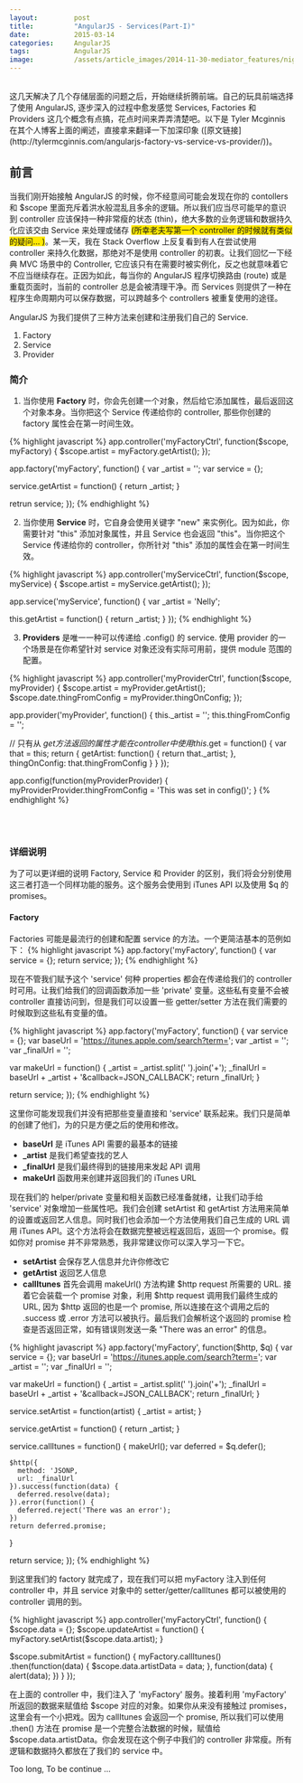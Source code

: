```yaml
---
layout:         post
title:          "AngularJS - Services(Part-I)"
date:           2015-03-14
categories:     AngularJS
tags:           AngularJS
image:          /assets/article_images/2014-11-30-mediator_features/night-track.JPG
---
```



<br/>
这几天解决了几个存储层面的问题之后，开始继续折腾前端。自己的玩具前端选择了使用 AngularJS, 逐步深入的过程中愈发感觉 Services, Factories 和 Providers 这几个概念有点搞，花点时间来弄弄清楚吧。以下是 Tyler Mcginnis 在其个人博客上面的阐述，直接拿来翻译一下加深印象 ([原文链接](http://tylermcginnis.com/angularjs-factory-vs-service-vs-provider/))。


## 前言
当我们刚开始接触 AngularJS 的时候，你不经意间可能会发现在你的 contollers 和 $scope 里面充斥着洪水般混乱且多余的逻辑。所以我们应当尽可能早的意识到 controller 应该保持一种非常瘦的状态 (thin)，绝大多数的业务逻辑和数据持久化应该交由 Service 来处理或储存 <span style="background-color: #FFE700;">(所幸老夫写第一个 controller 的时候就有类似的疑问... )</span>。某一天，我在 Stack Overflow 上反复看到有人在尝试使用 controller 来持久化数据，那绝对不是使用 controller 的初衷。让我们回忆一下经典 MVC 场景中的 Controller, 它应该只有在需要时被实例化，反之也就意味着它不应当继续存在。正因为如此，每当你的 AngularJS 程序切换路由 (route) 或是重载页面时，当前的 controller 总是会被清理干净。而 Services 则提供了一种在程序生命周期内可以保存数据，可以跨越多个 controllers 被重复使用的途径。


AngularJS 为我们提供了三种方法来创建和注册我们自己的 Service.

1. Factory
2. Service
3. Provider

### 简介
1. 当你使用 <strong>Factory</strong> 时，你会先创建一个对象，然后给它添加属性，最后返回这个对象本身。当你把这个 Service 传递给你的 controller, 那些你创建的 factory 属性会在第一时间生效。

{% highlight javascript %}
app.controller('myFactoryCtrl', function($scope, myFactory) {
  $scope.artist = myFactory.getArtist();
});

app.factory('myFactory', function() {
  var _artist = '';
  var service = {};

  service.getArtist = function() {
    return _artist;
  }

  retrun service;
});
{% endhighlight %}

2. 当你使用 <strong>Service</strong> 时，它自身会使用关键字 "new" 来实例化。因为如此，你需要针对 "this" 添加对象属性，并且 Service 也会返回 "this"。当你把这个 Service 传递给你的 controller，你所针对 "this" 添加的属性会在第一时间生效。

{% highlight javascript %}
app.controller('myServiceCtrl', function($scope, myService) {
  $scope.artist = myService.getArtist();
});

app.service('myService', function() {
  var _artist = 'Nelly';

  this.getArtist = function() {
    return _artist;
  }
});
{% endhighlight %}

3. <strong>Providers</strong> 是唯一一种可以传递给 .config() 的 service. 使用 provider 的一个场景是在你希望针对 service 对象还没有实际可用前，提供 module 范围的配置。

{% highlight javascript %}
app.controller('myProviderCtrl', function($scope, myProvider) {
  $scope.artist = myProvider.getArtist();
  $scope.date.thingFromConfig = myProvider.thingOnConfig;
});

app.provider('myProvider', function() {
  this._artist = '';
  this.thingFromConfig = '';

  // 只有从 $get 方法返回的属性才能在 controller 中使用
  this.$get = function() {
    var that = this;
    return {
      getArtist: function() {
        return that._artist;
      },
      thingOnConfig: that.thingFromConfig
    }
  }
});

app.config(function(myProviderProvider) {
  myProviderProvider.thingFromConfig = 'This was set in config()';
}
{% endhighlight %}

<br/><br/>

### 详细说明
为了可以更详细的说明 Factory, Service 和 Provider 的区别，我们将会分别使用这三者打造一个同样功能的服务。这个服务会使用到 iTunes API 以及使用 $q 的 promises。

#### Factory
Factories 可能是最流行的创建和配置 service 的方法。一个更简洁基本的范例如下：
{% highlight javascript %}
app.factory('myFactory', function() {
  var service = {};
  return service;
});
{% endhighlight %}

现在不管我们赋予这个 'service' 何种 properties 都会在传递给我们的 controller 时可用。让我们给我们的回调函数添加一些 'private' 变量。这些私有变量不会被 controller 直接访问到，但是我们可以设置一些 getter/setter 方法在我们需要的时候取到这些私有变量的值。

{% highlight javascript %}
app.factory('myFactory', function() {
  var service = {};
  var baseUrl = 'https://itunes.apple.com/search?term=';
  var _artist = '';
  var _finalUrl = '';

  var makeUrl = function() {
    _artist = _artist.split(' ').join('+');
    _finalUrl = baseUrl + _artist + '&callback=JSON_CALLBACK';
    return _finalUrl;
  }

  return service;
});
{% endhighlight %}

这里你可能发现我们并没有把那些变量直接和 'service' 联系起来。我们只是简单的创建了他们，为的只是方便之后的使用和修改。

- <strong>baseUrl</strong> 是 iTunes API 需要的最基本的链接
- <strong>_artist</strong> 是我们希望查找的艺人
- <strong>_finalUrl</strong> 是我们最终得到的链接用来发起 API 调用
- <strong>makeUrl</strong> 函数用来创建并返回我们的 iTunes URL

现在我们的 helper/private 变量和相关函数已经准备就绪，让我们动手给 'service' 对象增加一些属性吧。我们会创建 setArtist 和 getArtist 方法用来简单的设置或返回艺人信息。同时我们也会添加一个方法使用我们自己生成的 URL 调用 iTunes API。这个方法将会在数据完整被远程返回后，返回一个 promise。假如你对 promise 并不非常熟悉，我非常建议你可以深入学习一下它。

- <strong>setArtist</strong> 会保存艺人信息并允许你修改它
- <strong>getArtist</strong> 返回艺人信息
- <strong>callItunes</strong> 首先会调用 makeUrl() 方法构建 $http request 所需要的 URL. 接着它会装载一个 promise 对象，利用 $http request 调用我们最终生成的 URL, 因为 $http 返回的也是一个 promise, 所以连接在这个调用之后的 .success 或 .error 方法可以被执行。最后我们会解析这个返回的 promise 检查是否返回正常，如有错误则发送一条 "There was an error" 的信息。

{% highlight javascript %}
app.factory('myFactory', function($http, $q) {
  var service = {};
  var baseUrl = 'https://itunes.apple.com/search?term=';
  var _artist = '';
  var _finalUrl = '';

  var makeUrl = function() {
    _artist = _artist.split(' ').join('+');
    _finalUrl = baseUrl + _artist + '&callback=JSON_CALLBACK';
    return _finalUrl;
  }

  service.setArtist = function(artist) {
    _artist = artist;
  }

  service.getArtist = function() {
    return _artist;
  }

  service.callItunes = function() {
    makeUrl();
    var deferred = $q.defer();

    $http({
      method: 'JSONP,
      url: _finalUrl
    }).success(function(data) {
      deferred.resolve(data);
    }).error(function() {
      deferred.reject('There was an error');
    })
    return deferred.promise;
  }

  return service;
});
{% endhighlight %}

到这里我们的 factory 就完成了，现在我们可以把 myFactory 注入到任何 controller 中，并且 service 对象中的 setter/getter/callItunes 都可以被使用的 controller 调用的到。

{% highlight javascript %}
app.controller('myFactoryCtrl', function() {
  $scope.data = {};
  $scope.updateArtist = function() {
    myFactory.setArtist($scope.data.artist);
  }

  $scope.submitArtist = function() {
    myFactory.callItunes()
      .then(function(data) {
        $scope.data.artistData = data;
      }, function(data) {
        alert(data);
      })
  }
});

在上面的 controller 中，我们注入了 'myFactory' 服务。接着利用 'myFactory' 所返回的数据来赋值给 $scope 对应的对象。如果你从来没有接触过 promises，这里会有一个小把戏。因为 callItunes 会返回一个 promise, 所以我们可以使用 .then() 方法在 promise 是一个完整合法数据的时候，赋值给 $scope.data.artistData。你会发现在这个例子中我们的 controller 非常瘦。所有逻辑和数据持久都放在了我们的 service 中。

Too long, To be continue ...

